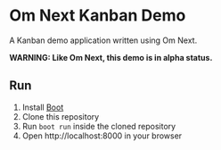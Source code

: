 # Om Next Kanban Demo

A Kanban demo application written using Om Next.

**WARNING: Like Om Next, this demo is in alpha status.**

## Run

1. Install [Boot](https://github.com/boot-clj/boot)
2. Clone this repository
3. Run `boot run` inside the cloned repository
4. Open http://localhost:8000 in your browser

